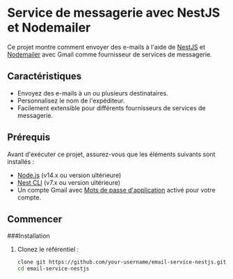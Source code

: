# Service de messagerie avec NestJS et Nodemailer

Ce projet montre comment envoyer des e-mails à l'aide de [NestJS](https://nestjs.com/) et [Nodemailer](https://nodemailer.com/) avec Gmail comme fournisseur de services de messagerie.

## Caractéristiques

- Envoyez des e-mails à un ou plusieurs destinataires.
- Personnalisez le nom de l'expéditeur.
- Facilement extensible pour différents fournisseurs de services de messagerie.

## Prérequis

Avant d'exécuter ce projet, assurez-vous que les éléments suivants sont installés :

- [Node.js](https://nodejs.org/) (v14.x ou version ultérieure)
- [Nest CLI](https://docs.nestjs.com/cli/overview) (v7.x ou version ultérieure)
- Un compte Gmail avec [Mots de passe d'application](https://support.google.com/accounts/answer/185833) activé pour votre compte.

## Commencer

###Installation

1. Clonez le référentiel :

   ```bash
   clone git https://github.com/your-username/email-service-nestjs.git
   cd email-service-nestjs